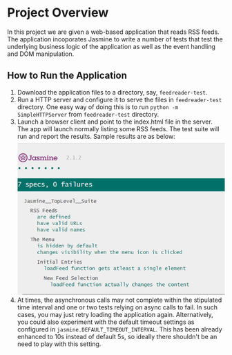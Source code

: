 # Project Overview

In this project we are given a web-based application that reads RSS feeds.
The application incoporates Jasmine to write a number of tests that test the underlying business logic of the application as well as the event handling and DOM manipulation.

## How to Run the Application

1. Download the application files to a directory, say, `feedreader-test`.
2. Run a HTTP server and configure it to serve the files in `feedreader-test` directory. One easy way of doing this is to run `python -m SimpleHTTPServer` from `feedreader-test` directory.
3. Launch a browser client and point to the index.html file in the server. The app will launch normally listing some RSS feeds. The test suite will run and report the results. Sample results are as below:
   ![JasmineResult](images/jasmine-result.png)             
4. At times, the asynchronous calls may not complete within the stipulated time interval and one or two tests relying on async calls to fail. In such cases, you may just retry loading the application again. Alternatively, you could also experiment with the default timeout settings as configured in `jasmine.DEFAULT_TIMEOUT_INTERVAL`. This has been already enhanced to 10s instead of default 5s, so ideally there shouldn't be an need to play with this setting.   
